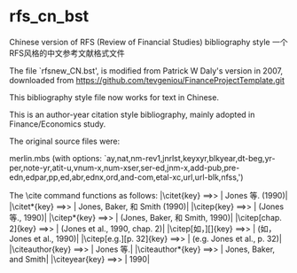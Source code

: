 # rfs_cn_bst
Chinese version of RFS (Review of Financial Studies) bibliography style
一个RFS风格的中文参考文献格式文件

The file `rfsnew_CN.bst', is modified from Patrick W Daly's version in 2007, downloaded from https://github.com/tevgeniou/FinanceProjectTemplate.git

This bibliography style file now works for text in Chinese.

This is an author-year citation style bibliography, mainly adopted in Finance/Economics study.

The original source files were:

merlin.mbs  (with options: `ay,nat,nm-rev1,jnrlst,keyxyr,blkyear,dt-beg,yr-per,note-yr,atit-u,vnum-x,num-xser,ser-ed,jnm-x,add-pub,pre-edn,edpar,pp,ed,abr,ednx,ord,and-com,etal-xc,url,url-blk,nfss,')


The \cite command functions as follows:
	|\citet{key} ==>>     |           Jones 等. (1990)|
	|\citet*{key} ==>>    |           Jones, Baker, 和 Smith (1990)|
	|\citep{key} ==>>     |           (Jones 等., 1990)|
	|\citep*{key} ==>>    |           (Jones, Baker, 和 Smith, 1990)|
	|\citep[chap. 2]{key} ==>>  |     (Jones et al., 1990, chap. 2)|
	|\citep[如，][]{key} ==>>    |    (如， Jones et al., 1990)|
	|\citep[e.g.][p. 32]{key} ==>>  | (e.g. Jones et al., p. 32)|
	|\citeauthor{key} ==>>     |      Jones 等.|
	|\citeauthor*{key} ==>>    |     Jones, Baker, and Smith|
	|\citeyear{key} ==>>        |     1990|